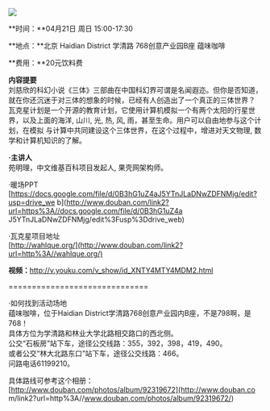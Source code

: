 ![](../files/201304150316_tribody.png)

**时间：**04月21日 周日 15:00-17:30

**地点：**北京 Haidian District 学清路 768创意产业园B座 蕴味咖啡

**费用：**20元饮料费

**内容提要**   
刘慈欣的科幻小说《三体》三部曲在中国科幻界可谓是名闻遐迩。但你是否知道，就在你还沉迷于对三体的想象的时候，已经有人创造出了一个真正的三体世界？  
瓦克星计划是一个开源的教育计划，它使用计算机模拟一个有两个太阳的行星世界，以及上面的海洋, 山川, 光, 热, 风, 雨，甚至生命。用户可以自由地参与这个计划，在模拟
与计算中共同建设这个三体世界，在这个过程中，增进对天文物理, 数学和计算机知识的了解。  
  
**·主讲人**   
苑明理，中文维基百科项目发起人, 果壳网架构师。  
  
·暖场PPT  
[https://docs.google.com/file/d/0B3hG1uZ4aJ5YTnJLaDNwZDFNMjg/edit?usp=drive_we
b](http://www.douban.com/link2?url=https%3A//docs.google.com/file/d/0B3hG1uZ4a
J5YTnJLaDNwZDFNMjg/edit%3Fusp%3Ddrive_web)  
  
·瓦克星项目地址  
[http://wahlque.org/](http://www.douban.com/link2?url=http%3A//wahlque.org/)

  

**视频：**<http://v.youku.com/v_show/id_XNTY4MTY4MDM2.html>

  
  
==============================  
  
·如何找到活动场地  
蕴味咖啡，位于Haidian District学清路768创意产业园内B座，不是798啊，是768！  
具体方位为学清路和林业大学北路相交路口的西北侧。  
公交“石板房”站下车，途径公交线路：355，392，398，419，490。  
或者公交“林大北路东口”站下车，途径公交线路：466。  
问路电话61199210。  
  
具体路线可参考这个相册：[http://www.douban.com/photos/album/92319672](http://www.douban.co
m/link2?url=http%3A//www.douban.com/photos/album/92319672/)

